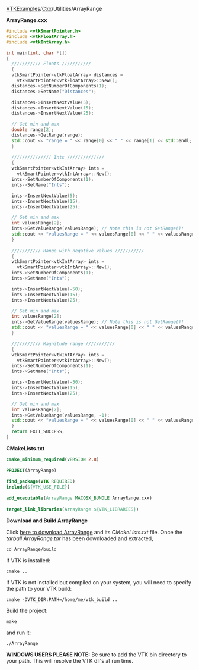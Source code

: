 [VTKExamples](/index/)/[Cxx](/Cxx)/Utilities/ArrayRange

**ArrayRange.cxx**
```c++
#include <vtkSmartPointer.h>
#include <vtkFloatArray.h>
#include <vtkIntArray.h>

int main(int, char *[])
{
  /////////// Floats ///////////
  {
  vtkSmartPointer<vtkFloatArray> distances =
    vtkSmartPointer<vtkFloatArray>::New();
  distances->SetNumberOfComponents(1);
  distances->SetName("Distances");

  distances->InsertNextValue(5);
  distances->InsertNextValue(15);
  distances->InsertNextValue(25);

  // Get min and max
  double range[2];
  distances->GetRange(range);
  std::cout << "range = " << range[0] << " " << range[1] << std::endl;
  }
  
  /////////////// Ints //////////////
  {
  vtkSmartPointer<vtkIntArray> ints =
    vtkSmartPointer<vtkIntArray>::New();
  ints->SetNumberOfComponents(1);
  ints->SetName("Ints");

  ints->InsertNextValue(5);
  ints->InsertNextValue(15);
  ints->InsertNextValue(25);

  // Get min and max
  int valuesRange[2];
  ints->GetValueRange(valuesRange); // Note this is not GetRange()!
  std::cout << "valuesRange = " << valuesRange[0] << " " << valuesRange[1] << std::endl;
  }
  
  /////////// Range with negative values ///////////
  {
  vtkSmartPointer<vtkIntArray> ints =
    vtkSmartPointer<vtkIntArray>::New();
  ints->SetNumberOfComponents(1);
  ints->SetName("Ints");

  ints->InsertNextValue(-50);
  ints->InsertNextValue(15);
  ints->InsertNextValue(25);

  // Get min and max
  int valuesRange[2];
  ints->GetValueRange(valuesRange); // Note this is not GetRange()!
  std::cout << "valuesRange = " << valuesRange[0] << " " << valuesRange[1] << std::endl;
  }

  /////////// Magnitude range ///////////
  {
  vtkSmartPointer<vtkIntArray> ints =
    vtkSmartPointer<vtkIntArray>::New();
  ints->SetNumberOfComponents(1);
  ints->SetName("Ints");

  ints->InsertNextValue(-50);
  ints->InsertNextValue(15);
  ints->InsertNextValue(25);

  // Get min and max
  int valuesRange[2];
  ints->GetValueRange(valuesRange, -1);
  std::cout << "valuesRange = " << valuesRange[0] << " " << valuesRange[1] << std::endl;
  }
  return EXIT_SUCCESS;
}
```
**CMakeLists.txt**
```cmake
cmake_minimum_required(VERSION 2.8)
 
PROJECT(ArrayRange)
 
find_package(VTK REQUIRED)
include(${VTK_USE_FILE})
 
add_executable(ArrayRange MACOSX_BUNDLE ArrayRange.cxx)
 
target_link_libraries(ArrayRange ${VTK_LIBRARIES})
```

**Download and Build ArrayRange**

Click [here to download ArrayRange](https://github.com/lorensen/VTKWikiExamplesTarballs/raw/master/ArrayRange.tar) and its *CMakeLists.txt* file.
Once the *tarball ArrayRange.tar* has been downloaded and extracted,
```
cd ArrayRange/build 
```
If VTK is installed:
```
cmake ..
```
If VTK is not installed but compiled on your system, you will need to specify the path to your VTK build:
```
cmake -DVTK_DIR:PATH=/home/me/vtk_build ..
```
Build the project:
```
make
```
and run it:
```
./ArrayRange
```
**WINDOWS USERS PLEASE NOTE:** Be sure to add the VTK bin directory to your path. This will resolve the VTK dll's at run time.

